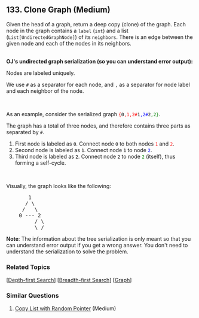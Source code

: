 <!--|This file generated by command(leetcode description); DO NOT EDIT.    |-->
<!--+----------------------------------------------------------------------+-->
<!--|@author    Openset <openset.wang@gmail.com>                           |-->
<!--|@link      https://github.com/openset                                 |-->
<!--|@home      https://github.com/openset/leetcode                        |-->
<!--+----------------------------------------------------------------------+-->

## 133. Clone Graph (Medium)

<p>Given the head of a&nbsp;graph, return a deep copy (clone) of the graph. Each node in the graph contains a <code>label</code>&nbsp;(<code>int</code>) and a list (<code>List[UndirectedGraphNode]</code>) of its <code>neighbors</code>. There is an edge between the given node and each of the nodes in its neighbors.</p>

<div><br />
<b>OJ&#39;s undirected graph serialization (so you can understand error output):</b>

<p>Nodes are labeled uniquely.</p>
We use <code>#</code> as a separator for each node, and <code>,</code> as a separator for node label and each neighbor of the node.

<p>&nbsp;</p>

<p>As an example, consider the serialized graph <code><font color="red">{<font color="black">0</font>,1,2#</font><font color="blue"><font color="black">1</font>,2#</font><font color="green"><font color="black">2</font>,2}</font></code>.</p>

<p>The graph has a total of three nodes, and therefore contains three parts as separated by <code>#</code>.</p>

<ol>
	<li>First node is labeled as <code><font color="black">0</font></code>. Connect node <code><font color="black">0</font></code> to both nodes <code><font color="red">1</font></code> and <code><font color="red">2</font></code>.</li>
	<li>Second node is labeled as <code><font color="black">1</font></code>. Connect node <code><font color="black">1</font></code> to node <code><font color="blue">2</font></code>.</li>
	<li>Third node is labeled as <code><font color="black">2</font></code>. Connect node <code><font color="black">2</font></code> to node <code><font color="green">2</font></code> (itself), thus forming a self-cycle.</li>
</ol>

<p>&nbsp;</p>

<p>Visually, the graph looks like the following:</p>

<pre>
       1
      / \
     /   \
    0 --- 2
         / \
         \_/
</pre>

<p><strong>Note</strong>: The information about the tree serialization is only meant so that you can understand error output if you get a wrong answer. You don&#39;t need to understand the serialization to solve the problem.</p>
</div>


### Related Topics
  [[Depth-first Search](https://github.com/openset/leetcode/tree/master/tag/depth-first-search/README.md)]
  [[Breadth-first Search](https://github.com/openset/leetcode/tree/master/tag/breadth-first-search/README.md)]
  [[Graph](https://github.com/openset/leetcode/tree/master/tag/graph/README.md)]

### Similar Questions
  1. [Copy List with Random Pointer](https://github.com/openset/leetcode/tree/master/problems/copy-list-with-random-pointer) (Medium)
